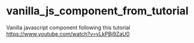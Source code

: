 # vanilla_js_component_from_tutorial
Vanilla javascript component following this tutorial https://www.youtube.com/watch?v=vLkPBj9ZaU0
